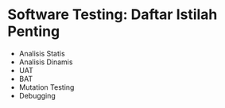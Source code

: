 # Software Testing: Daftar Istilah Penting

- Analisis Statis
- Analisis Dinamis
- UAT
- BAT
- Mutation Testing
- Debugging